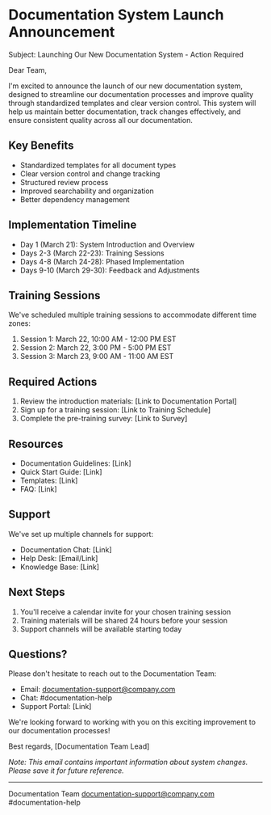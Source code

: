 # Documentation System Launch Announcement

Subject: Launching Our New Documentation System - Action Required

Dear Team,

I'm excited to announce the launch of our new documentation system, designed to streamline our documentation processes and improve quality through standardized templates and clear version control. This system will help us maintain better documentation, track changes effectively, and ensure consistent quality across all our documentation.

## Key Benefits
- Standardized templates for all document types
- Clear version control and change tracking
- Structured review process
- Improved searchability and organization
- Better dependency management

## Implementation Timeline
- Day 1 (March 21): System Introduction and Overview
- Days 2-3 (March 22-23): Training Sessions
- Days 4-8 (March 24-28): Phased Implementation
- Days 9-10 (March 29-30): Feedback and Adjustments

## Training Sessions
We've scheduled multiple training sessions to accommodate different time zones:
1. Session 1: March 22, 10:00 AM - 12:00 PM EST
2. Session 2: March 22, 3:00 PM - 5:00 PM EST
3. Session 3: March 23, 9:00 AM - 11:00 AM EST

## Required Actions
1. Review the introduction materials: [Link to Documentation Portal]
2. Sign up for a training session: [Link to Training Schedule]
3. Complete the pre-training survey: [Link to Survey]

## Resources
- Documentation Guidelines: [Link]
- Quick Start Guide: [Link]
- Templates: [Link]
- FAQ: [Link]

## Support
We've set up multiple channels for support:
- Documentation Chat: [Link]
- Help Desk: [Email/Link]
- Knowledge Base: [Link]

## Next Steps
1. You'll receive a calendar invite for your chosen training session
2. Training materials will be shared 24 hours before your session
3. Support channels will be available starting today

## Questions?
Please don't hesitate to reach out to the Documentation Team:
- Email: documentation-support@company.com
- Chat: #documentation-help
- Support Portal: [Link]

We're looking forward to working with you on this exciting improvement to our documentation processes!

Best regards,
[Documentation Team Lead]

*Note: This email contains important information about system changes. Please save it for future reference.*

---
Documentation Team
documentation-support@company.com
#documentation-help 